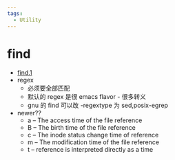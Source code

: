 ```yaml
---
tags:
  - Utility
---
```


# find

- [find.1](https://man7.org/linux/man-pages/man1/find.1.html)
- regex
  - 必须要全部匹配
  - 默认的 regex 是很 emacs flavor - 很多转义
  - gnu 的 find 可以改 -regextype 为 sed,posix-egrep
- newer??
  - a – The access time of the file reference
  - B – The birth time of the file reference
  - c – The inode status change time of reference
  - m – The modification time of the file reference
  - t – reference is interpreted directly as a time
